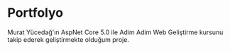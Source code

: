 # Portfolyo
 Murat Yücedağ'ın AspNet Core 5.0 ile Adim Adim Web Geliştirme kursunu takip ederek geliştirmekte olduğum proje.
